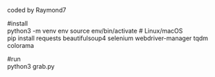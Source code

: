 coded by Raymond7 <br>

#install <br>
python3 -m venv env
source env/bin/activate  # Linux/macOS <br>
pip install requests beautifulsoup4 selenium webdriver-manager tqdm colorama <br>

#run <br>
python3 grab.py


